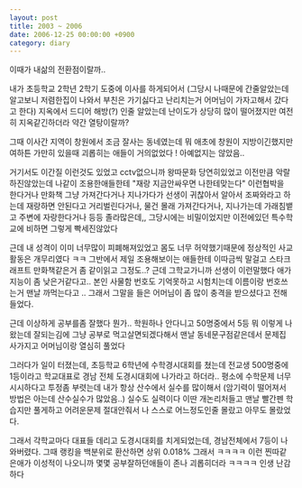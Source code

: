```yaml
---
layout: post
title: 2003 ~ 2006
date: 2006-12-25 00:00:00 +0900
category: diary
---
```

이때가 내삶의 전환점이랄까..

내가 초등학교 2학년 2학기 도중에 이사를 하게되어서 (그당시 나때문에 간줄알았는데 알고보니 저렴한집이 나와서 부친은 가기싫다고 난리치는거 어머님이 가자고해서 갔다고 한다) 지옥에서 드디어 해방(?) 인줄 알았는데 난이도가 상당히 많이 떨어졌지만 여전히 지옥같긴하더라 약간 열탕이랄까?

그때 이사간 지역이 창원에서 조금 잘사는 동네였는데 뭐 애초에 창원이 지방이긴했지만 여하튼 가만히 있을때 괴롭히는 애들이 거의없었다 ! 아예없지는 않았음..

거기서도 이간질 이런것도 있었고 cctv없으니까 왕따문화 당연히있었고
이전만큼 악랄하진않았는데 나같이 조용한애들한테 "재랑 지금안싸우면 나한테맞는다" 이런협박을 한다거나 만화책 그냥 가져간다거나 지나가다가 선생이 귀찮아서 알아서 조짜와라고 하는데 재랑하면 안된다고 거리벌린다거나, 물건 몰래 가져간다거나, 지나가는데 가래침뱉고 주변에 자랑한다거나 등등 졸라많은데,, 그당시에는 비밀이었지만 이전에있던 특수학교에 비하면 그렇게 빡세진않았다

근데 내 성격이 이미 너무많이 피폐해져있었고 몸도 너무 허약했기때문에 정상적인 사교활동은 개무리였다 ㅋㅋ 그반에서 제일 조용해보이는 애들한테 이따금씩 말걸고 스타크래프트 만화책같은거 좀 같이읽고 그정도..? 근데 그학교가니까 선생이 이런말했다 애가 지능이 좀 낮은거같다고.. 본인 사물함 번호도 기억못하고 시험치는데 이름이랑 번호쓰는거 맨날 까먹는다고 .. 그래서 그말을 들은 어머님이 좀 많이 충격을 받으셨다고 전해들었다. 

근데 이상하게 공부를좀 잘했다 뭔가.. 학원하나 안다니고 50명중에서 5등 뭐 이렇게 나왔는데 잘되는김에 그냥 공부로 먹고살면되겠다해서 맨날 동네문구점같은데서 문제집 사가지고 어머님이랑 열심히 풀었다

그러다가 일이 터졌는데, 초등학교 6학년에 수학경시대회를 쳤는데 전교생 500명중에 1등이라고 학교대표로 경남 전체 도경시대회에 나가라고 하더라.. 평소에 수학문제 너무 시시하다고 투정좀 부렷는데 내가 항상 산수에서 실수를 많이해서 (암기력이 떨어져서 방법은 아는데 산수실수가 많았음..) 실수도 실력이다 이딴 개논리처들고 맨날 빨간펜 학습지만 풀게하고 어려운문제 절대안줘서 나 스스로 어느정도인줄 몰랐고 아무도 몰랐었다.

그래서 각학교마다 대표들 데리고 도경시대회를 치게되었는데, 경남전체에서 7등이 나와버렸다.
그때 랭킹을 백분위로 환산하면 상위 0.018% 
그래서 ㅋㅋㅋㅋ 이런 찐따같은애가 이성적이 나오니까 몇몇 공부잘하던애들이 존나 괴롭히더라 ㅋㅋㅋㅋ 인생 난감하다